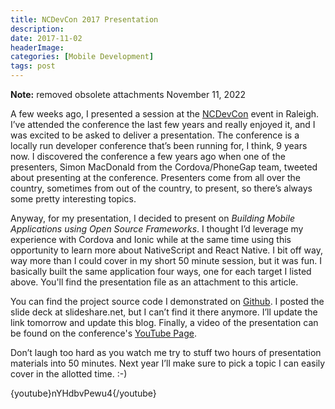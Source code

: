 ```yaml
---
title: NCDevCon 2017 Presentation
description: 
date: 2017-11-02
headerImage: 
categories: [Mobile Development]
tags: post
---
```


**Note:** removed obsolete attachments November 11, 2022

A few weeks ago, I presented a session at the [NCDevCon](https://ncdevcon.com) event in Raleigh. I’ve attended the conference the last few years and really enjoyed it, and I was excited to be asked to deliver a presentation. The conference is a locally run developer conference that’s been running for, I think, 9 years now. I discovered the conference a few years ago when one of the presenters, Simon MacDonald from the Cordova/PhoneGap team, tweeted about presenting at the conference. Presenters come from all over the country, sometimes from out of the country, to present, so there’s always some pretty interesting topics.

Anyway, for my presentation, I decided to present on _Building Mobile Applications using Open Source Frameworks_. I thought I’d leverage my experience with Cordova and Ionic while at the same time using this opportunity to learn more about NativeScript and React Native. I bit off way, way more than I could cover in my short 50 minute session, but it was fun. I basically built the same application four ways, one for each target I listed above. You'll find the presentation file as an attachment to this article.  

You can find the project source code I demonstrated on [Github](https://github.com/johnwargo/NCDevCon-2017). I posted the slide deck at slideshare.net, but I can’t find it there anymore. I’ll update the link tomorrow and update this blog. Finally, a video of the presentation can be found on the conference's [YouTube Page](https://www.youtube.com/watch?v=nYHdbvPewu4&index=13&list=PLz6r7YssJoKSlZk78GeJdIlLzXcSg4w1d).

Don’t laugh too hard as you watch me try to stuff two hours of presentation materials into 50 minutes. Next year I’ll make sure to pick a topic I can easily cover in the allotted time. :-)  

{youtube}nYHdbvPewu4{/youtube}